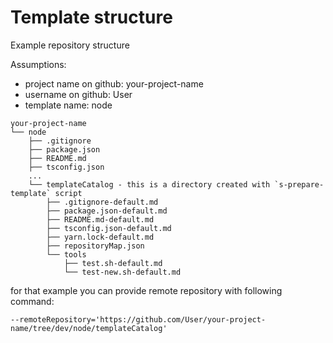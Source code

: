# Template structure

Example repository structure

Assumptions:

- project name on github: your-project-name
- username on github: User
- template name: node

```
your-project-name
└── node
    ├── .gitignore
    ├── package.json
    ├── README.md
    ├── tsconfig.json
    ...
    └── templateCatalog - this is a directory created with `s-prepare-template` script
        ├── .gitignore-default.md
        ├── package.json-default.md
        ├── README.md-default.md
        ├── tsconfig.json-default.md
        ├── yarn.lock-default.md
        ├── repositoryMap.json
        └── tools
            ├── test.sh-default.md
            └── test-new.sh-default.md
```

for that example you can provide remote repository with following command:

`--remoteRepository='https://github.com/User/your-project-name/tree/dev/node/templateCatalog'`
